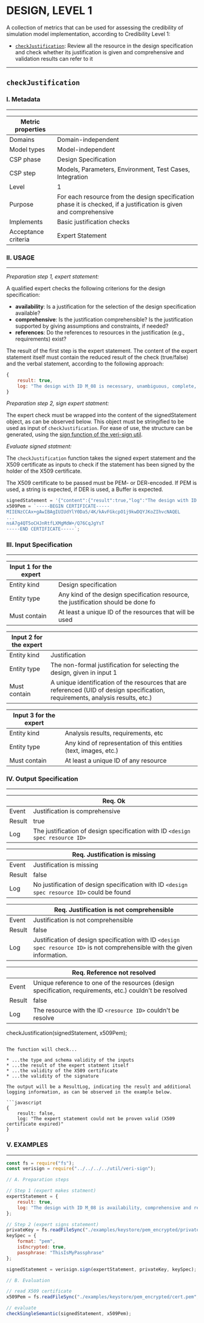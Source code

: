 # DESIGN, LEVEL 1

A collection of metrics that can be used for assessing the credibility of simulation model implementation, according to Credibility Level 1:

* [`checkJustification`](#checkJustification): Review all the resource in the design specification and check whether its justification is given and comprehensive and validation results can refer to it

---
## `checkJustification`

### I. Metadata
---------------

Metric properties ||
------------------------|---------------
Domains                 | Domain-independent
Model types             | Model-independent
CSP phase               | Design Specification
CSP step                | Models, Parameters, Environment, Test Cases, Integration
Level                   | 1
Purpose                 | For each resource from the design specification phase it is checked, if a justification is given and comprehensive
Implements              | Basic justification checks
Acceptance criteria     | Expert Statement

### II. USAGE
-----------------------------

*Preparation step 1, expert statement:*

A qualified expert checks the following criterions for the design specification:

* **availability**: Is a justification for the selection of the design specification available?
* **comprehensive**: Is the justification comprehensible? Is the justification supported by giving assumptions and constraints, if needed?
* **references**: Do the references to resources in the justification (e.g., requirements) exist?

The result of the first step is the expert statement. The content of the expert statement itself must contain the reduced result of the check (true/false) and the verbal statement, according to the following approach:

```javascript
{
    result: true,
    log: "The design with ID M_08 is necessary, unambiguous, complete, singular, achievable, and verifiable."
}
```

*Preparation step 2, sign expert statment:* 

The expert check must be wrapped into the content of the signedStatement object, as can be observed below. This object must be stringified to be used as input of `checkJustification`. For ease of use, the structure can be generated, using the [sign function of the veri-sign util](https://github.com/virtual-vehicle/Credibility-Assessment-Framework/tree/main/Credibility-Development-Kit/util/veri-sign).

*Evaluate signed statment:*

The `checkJustification` function takes the signed expert statement and the X509 certificate as inputs to check if the statement has been signed by the holder of the X509 certificate.

The X509 certificate to be passed must be PEM- or DER-encoded. If PEM is used, a string is expected, if DER is used, a Buffer is expected.

```javascript
signedStatement = '{"content":{"result":true,"log":"The design with ID M_08 is availability, comprehensive and references."},"signature":"09f41fd02ab1a891cf92b7228d...997d93efa9b1b52712372","hash_algorithm":"SHA256","signature_encoding":"hex"}';
x509Pem = `-----BEGIN CERTIFICATE-----
MIIENzCCAx+gAwIBAgIUIUdYlY0Da5/4K/kAvFGkcpO1j9kwDQYJKoZIhvcNAQEL
...
nsA7g4QT5oCHJnRtfLXMgMdW+/Q76CqJgYsT
-----END CERTIFICATE-----`;
```

### III. Input Specification
---------------------------

Input 1 for the expert || 
------------------------|---------------
Entity kind             | Design specification
Entity type             | Any kind of the design specification resource, the justification should be done fo    
Must contain            | At least a unique ID of the resources that will be used

Input 2 for the expert || 
------------------------|---------------
Entity kind             | Justification
Entity type             | The non-formal justification for selecting the design, given in input 1
Must contain            | A unique identification of the resources that are referenced (UID of design specification, requirements, analysis results, etc.)

Input 3 for the expert || 
------------------------|---------------
Entity kind             | Analysis results, requirements, etc
Entity type             | Any kind of representation of this entities (text, images, etc.)
Must contain            | At least a unique ID of any resource

### IV. Output Specification
-----------------------------

|| Req. Ok 
------------------------|---------------
Event                   | Justification is comprehensive
Result                  | true
Log                     | The justification of design specification with ID `<design spec resource ID>`

|| Req. Justification is missing
------------------------|---------------
Event                   | Justification is missing
Result                  | false
Log                     | No justification of design specification with ID `<design spec resource ID>` could be found

|| Req. Justification is not comprehensible
------------------------|---------------
Event                   | Justification is not comprehensible
Result                  | false
Log                     | Justification of design specification with ID `<design spec resource ID>` is not comprehensible with the given information.

|| Req. Reference not resolved
------------------------|---------------
Event                   | Unique reference to one of the resources (design specification, requirements, etc.) couldn't be resolved
Result                  | false
Log                     | The resource with the ID `<resource ID>` couldn't be resolve

checkJustification(signedStatement, x509Pem);
```

The function will check...

* ...the type and schema validity of the inputs
* ...the result of the expert statment itself
* ...the validity of the X509 certificate
* ...the validity of the signature

The output will be a ResultLog, indicating the result and additional logging information, as can be observed in the example below.

```javascript
{
    result: false,
    log: "The expert statement could not be proven valid (X509 certificate expired)"
}
```

### V. EXAMPLES
-----------------------------

```javascript
const fs = require("fs");
const verisign = require("../../../../util/veri-sign");

// A. Preparation steps

// Step 1 (expert makes statment)
expertStatement = {
    result: true,
    log: "The design with ID M_08 is availability, comprehensive and references."
};

// Step 2 (expert signs statement)
privateKey = fs.readFileSync("./examples/keystore/pem_encrypted/private.pem", "utf8");
keySpec = {
    format: "pem",
    isEncrypted: true,
    passphrase: "ThisIsMyPassphrase"
};

signedStatement = verisign.sign(expertStatement, privateKey, keySpec);

// B. Evaluation

// read X509 certificate
x509Pem = fs.readFileSync("./examples/keystore/pem_encrypted/cert.pem", "utf8");

// evaluate
checkSingleSemantic(signedStatement, x509Pem);
```